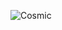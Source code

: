 ![Cosmic](https://64.media.tumblr.com/a777dc4e536153f97ed003151599ac45/tumblr_mmc95qa5L51qfzcnbo1_500.gifv)
